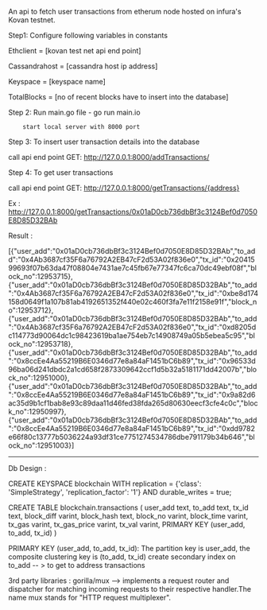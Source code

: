 An api to fetch user transactions from etherum node hosted on infura's Kovan testnet.


Step1: Configure following variables in constants 

Ethclient = [kovan test net api end point]

Cassandrahost = [cassandra host ip address]

Keyspace = [keyspace name]

TotalBlocks = [no of recent blocks have to insert into the database]

Step 2: Run main.go file - go run main.io

    	start local server with 8000 port
	

Step 3: To insert user transaction details into the database

call api end point GET: http://127.0.0.1:8000/addTransactions/

Step 4: To get user transactions

call api end point GET: http://127.0.0.1:8000/getTransactions/{address}

Ex : http://127.0.0.1:8000/getTransactions/0x01aD0cb736dbBf3c3124Bef0d7050E8D85D32BAb

Result : 

[{"user_add":"0x01aD0cb736dbBf3c3124Bef0d7050E8D85D32BAb","to_add":"0x4Ab3687cf35F6a76792A2EB47cF2d53A02f836e0","tx_id":"0x2041599693f07b63da47f08804e7431ae7c45fb67e77347fc6ca70dc49ebf08f","block_no":12953715},{"user_add":"0x01aD0cb736dbBf3c3124Bef0d7050E8D85D32BAb","to_add":"0x4Ab3687cf35F6a76792A2EB47cF2d53A02f836e0","tx_id":"0xbe8d174158d0649f1a107b81ab4192651352f440e02c460f3fa7e11f2158e91f","block_no":12953712},{"user_add":"0x01aD0cb736dbBf3c3124Bef0d7050E8D85D32BAb","to_add":"0x4Ab3687cf35F6a76792A2EB47cF2d53A02f836e0","tx_id":"0xd8205dc114773d90064dc1c98423619ba1ae754eb7c14908749a05b5ebea5c95","block_no":12953718},{"user_add":"0x01aD0cb736dbBf3c3124Bef0d7050E8D85D32BAb","to_add":"0x8ccEe4Aa55219B6E0346d77e8a84aF1451bC6b89","tx_id":"0x96533d96ba06d241dbdc2a1cd658f2873309642ccf1d5b32a5181171dd42007b","block_no":12951000},{"user_add":"0x01aD0cb736dbBf3c3124Bef0d7050E8D85D32BAb","to_add":"0x8ccEe4Aa55219B6E0346d77e8a84aF1451bC6b89","tx_id":"0x9a82d6ac35d9b1cf1bab8e93c89daa11d46fed38fda265d80630eecf3cfe4c0c","block_no":12950997},{"user_add":"0x01aD0cb736dbBf3c3124Bef0d7050E8D85D32BAb","to_add":"0x8ccEe4Aa55219B6E0346d77e8a84aF1451bC6b89","tx_id":"0xdd9782e66f80c13777b5036224a93df31ce7751274534786dbe791179b34b646","block_no":12951003}]


-----------------------------------------------------------------------------------------------------------------------------------------------


Db Design :

CREATE KEYSPACE blockchain WITH replication = {'class': 'SimpleStrategy', 'replication_factor': '1'}  AND durable_writes = true;

CREATE TABLE blockchain.transactions (
    user_add text,
    to_add text,
    tx_id text,
    block_diff varint,
    block_hash text,
    block_no varint,
    block_time varint,
    tx_gas varint,
    tx_gas_price varint,
    tx_val varint,
    PRIMARY KEY (user_add, to_add, tx_id)
)


PRIMARY KEY (user_add, to_add, tx_id): The partition key is user_add, the composite clustering key is (to_add, tx_id)
create secondary index on to_add -- > to get to address transactions



3rd party libraries : 
gorilla/mux --> implements a request router and dispatcher for matching incoming requests to their respective handler.The name mux stands for "HTTP request multiplexer".

 





